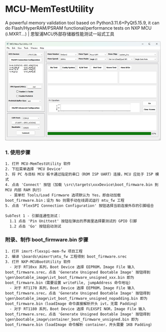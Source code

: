# MCU-MemTestUtility
A powerful memory validation tool based on Python3.11.6+PyQt5.15.9, it can do Flash/HyperRAM/PSRAM functional/performance tests on NXP MCU (i.MXRT...) | 恩智浦MCU外部存储器性能测试一站式工具

![](img/mtu_v1.0d1.jpg)

### 1. 使用步骤
```text
1. 打开 MCU-MemTestUtility 软件
2. 下拉菜单选择 'MCU Device'
3. 将 PC 与目标 MCU 板卡通过指定的串口（ROM ISP UART）连接，MCU 应处于 ISP 模式
4. 点击 'Connect' 按钮（加载 \src\targets\xxxDevice\boot_firmware.bin 到 MCU 内部 RAM 执行）
  - 菜单栏 Tools/Load Firmware 选项默认为 Yes，即自动加载 boot_firmware.bin；设为 No 则需手动在线调试运行 mtu_fw 工程
5. 点击 'FlexSPI Connection Configuration' 按钮选择当前连接外存的引脚组合

SubTest 1 - 引脚连通性测试：
  1.1 点击 'Pin Unittest' 按钮在弹出的界面里选择要测试的 GPIO 引脚
  1.2 点击 'Go' 按钮启动测试
```

### 附录、制作 boot_firmware.bin 步骤
```text
1. 打开 imxrt-flexspi-mem-fw 项目工程
2. 编译 \boards\mimxrt\mtu_fw 工程得到 boot_firmware.srec
3. 打开 NXP-MCUBootUtility 软件
  - 对于 RT10xx 系列，Boot Device 选择 EEPROM，Image File 输入 boot_firmware.srec，点击 'Generate Unsigned Bootable Image' 按钮得到 \gen\bootable_image\ivt_boot_firmware_unsigned_xxx.bin 即为 boot_firmware.bin（需要设置 writeFile, jumpAddress 命令地址）
  - 对于 RT1170 系列，Boot Device 选择 EEPROM，Image File 输入 boot_firmware.srec，点击 'Generate Unsigned Bootable Image' 按钮得到 \gen\bootable_image\ivt_boot_firmware_unsigned_nopadding.bin 即为 boot_firmware.bin（loadImage 命令直接解析开头 ivt，无需 Padding）
  - 对于 RT1180 系列，Boot Device 选择 FLEXSPI NOR，Image File 输入 boot_firmware.srec，点击 'Generate Unsigned Bootable Image' 按钮得到 \gen\bootable_image\container_boot_firmware_unsigned.bin 即为 boot_firmware.bin（loadImage 命令解析 container，开头需要 1KB Padding）
```
